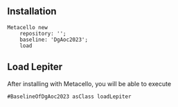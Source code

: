 ## Installation```Metacello new	repository: '';	baseline: 'DgAoc2023';	load```## Load Lepiter				After installing with Metacello, you will be able to execute```#BaselineOfDgAoc2023 asClass loadLepiter```